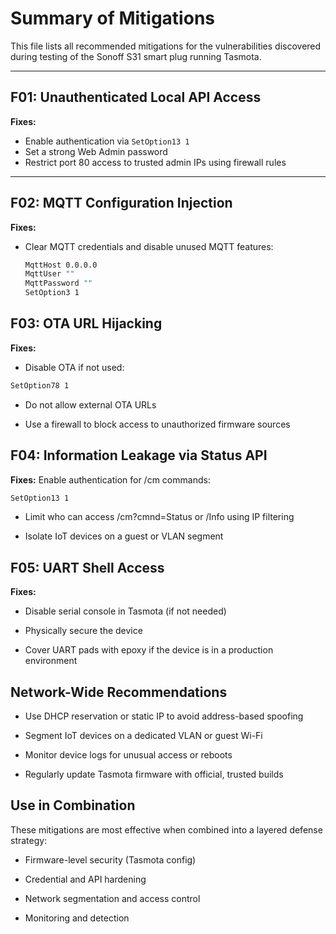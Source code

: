 #  Summary of Mitigations

This file lists all recommended mitigations for the vulnerabilities discovered during testing of the Sonoff S31 smart plug running Tasmota.

---

## F01: Unauthenticated Local API Access

**Fixes:**
- Enable authentication via `SetOption13 1`
- Set a strong Web Admin password
- Restrict port 80 access to trusted admin IPs using firewall rules

---

## F02: MQTT Configuration Injection

**Fixes:**
- Clear MQTT credentials and disable unused MQTT features:
  ```bash
  MqttHost 0.0.0.0
  MqttUser ""
  MqttPassword ""
  SetOption3 1
  ```

## F03: OTA URL Hijacking

**Fixes:**
 - Disable OTA if not used:
  ```bash
  SetOption78 1
 ```
- Do not allow external OTA URLs

- Use a firewall to block access to unauthorized firmware sources

## F04: Information Leakage via Status API

**Fixes:**
Enable authentication for /cm commands:
  ```bash
SetOption13 1
 ```
- Limit who can access /cm?cmnd=Status or /Info using IP filtering

- Isolate IoT devices on a guest or VLAN segment

## F05: UART Shell Access
**Fixes:**
- Disable serial console in Tasmota (if not needed)

- Physically secure the device

- Cover UART pads with epoxy if the device is in a production environment

## Network-Wide Recommendations
- Use DHCP reservation or static IP to avoid address-based spoofing

- Segment IoT devices on a dedicated VLAN or guest Wi-Fi

- Monitor device logs for unusual access or reboots

- Regularly update Tasmota firmware with official, trusted builds

## Use in Combination
These mitigations are most effective when combined into a layered defense strategy:

  - Firmware-level security (Tasmota config)

  - Credential and API hardening

  -  Network segmentation and access control

  - Monitoring and detection
